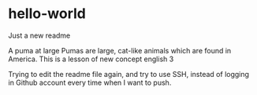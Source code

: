 # hello-world

Just a new readme

A puma at large
Pumas are large, cat-like animals which are found in America. 
This is a lesson of new concept english 3

Trying to edit the readme file again, and try to use SSH, instead of logging in Github account every time when I want to push.